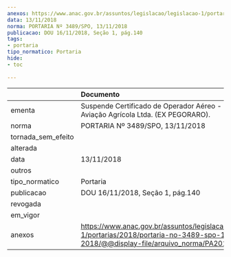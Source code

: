 ```yaml
---
anexos: https://www.anac.gov.br/assuntos/legislacao/legislacao-1/portarias/2018/portaria-no-3489-spo-13-11-2018/@@display-file/arquivo_norma/PA2018-3489.pdf
data: 13/11/2018
norma: PORTARIA Nº 3489/SPO, 13/11/2018
publicacao: DOU 16/11/2018, Seção 1, pág.140
tags:
- portaria
tipo_normatico: Portaria
hide: 
- toc 
 
---
```


|                    | Documento                                                                                                                                            |
|:-------------------|:-----------------------------------------------------------------------------------------------------------------------------------------------------|
| ementa             | Suspende Certificado de Operador Aéreo - Inovar Aviação Agrícola Ltda. (EX PEGORARO).                                                                |
| norma              | PORTARIA Nº 3489/SPO, 13/11/2018                                                                                                                     |
| tornada_sem_efeito |                                                                                                                                                      |
| alterada           |                                                                                                                                                      |
| data               | 13/11/2018                                                                                                                                           |
| outros             |                                                                                                                                                      |
| tipo_normatico     | Portaria                                                                                                                                             |
| publicacao         | DOU 16/11/2018, Seção 1, pág.140                                                                                                                     |
| revogada           |                                                                                                                                                      |
| em_vigor           |                                                                                                                                                      |
| anexos             | https://www.anac.gov.br/assuntos/legislacao/legislacao-1/portarias/2018/portaria-no-3489-spo-13-11-2018/@@display-file/arquivo_norma/PA2018-3489.pdf |